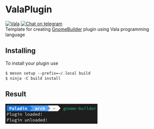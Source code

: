 # ValaPlugin
[![Vala](https://img.shields.io/badge/Vala-A56DE2?logo=vala)](https://vala.dev/) [![Chat on telegram](https://img.shields.io/badge/chat-on%20telegram-0088cc.svg)](http://t.me/vala_lang)  
Template for creating [GnomeBuilder](https://apps.gnome.org/app/org.gnome.Builder/) plugin using Vala programming language

## Installing
To install your plugin use

    $ meson setup --prefix=~/.local build
    $ ninja -C build install

## Result
![Screenshot](./result.png)